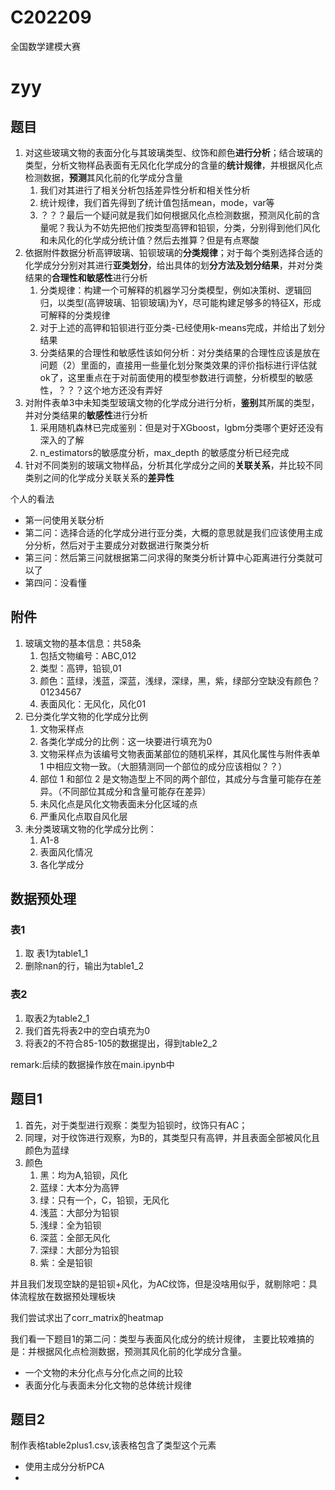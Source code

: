 # C202209
 全国数学建模大赛

 # zyy
 ## 题目
1. 对这些玻璃文物的表面分化与其玻璃类型、纹饰和颜色**进行分析**；结合玻璃的类型，分析文物样品表面有无风化化学成分的含量的**统计规律**，并根据风化点检测数据，**预测**其风化前的化学成分含量
   1. 我们对其进行了相关分析包括差异性分析和相关性分析
   2. 统计规律，我们首先得到了统计值包括mean，mode，var等
   3. ？？？最后一个疑问就是我们如何根据风化点检测数据，预测风化前的含量呢？我认为不妨先把他们按类型高钾和铅钡，分类，分别得到他们风化和未风化的化学成分统计值？然后去推算？但是有点寒酸
2. 依据附件数据分析高钾玻璃、铅钡玻璃的**分类规律**；对于每个类别选择合适的化学成分分别对其进行**亚类划分**，给出具体的划**分方法及划分结果**，并对分类结果的**合理性和敏感性**进行分析
   1. 分类规律：构建一个可解释的机器学习分类模型，例如决策树、逻辑回归，以类型(高钾玻璃、铅钡玻璃)为Y，尽可能构建足够多的特征X，形成可解释的分类规律
   2. 对于上述的高钾和铅钡进行亚分类-已经使用k-means完成，并给出了划分结果
   3. 分类结果的合理性和敏感性该如何分析：对分类结果的合理性应该是放在问题（2）里面的，直接用一些量化划分聚类效果的评价指标进行评估就ok了，这里重点在于对前面使用的模型参数进行调整，分析模型的敏感性，？？？这个地方还没有弄好
3. 对附件表单3中未知类型玻璃文物的化学成分进行分析，**鉴别**其所属的类型，并对分类结果的**敏感性**进行分析
   1. 采用随机森林已完成鉴别：但是对于XGboost，lgbm分类哪个更好还没有深入的了解
   2. n_estimators的敏感度分析，max_depth 的敏感度分析已经完成
4. 针对不同类别的玻璃文物样品，分析其化学成分之间的**关联关系**，并比较不同类别之间的化学成分关联关系的**差异性**

个人的看法
- 第一问使用关联分析
- 第二问：选择合适的化学成分进行亚分类，大概的意思就是我们应该使用主成分分析，然后对于主要成分对数据进行聚类分析
- 第三问：然后第三问就根据第二问求得的聚类分析计算中心距离进行分类就可以了
- 第四问：没看懂

## 附件
1. 玻璃文物的基本信息：共58条
   1. 包括文物编号：ABC,012
   2. 类型：高钾，铅钡,01
   3. 颜色：蓝绿，浅蓝，深蓝，浅绿，深绿，黑，紫，绿部分空缺没有颜色？01234567
   4. 表面风化：无风化，风化01
2. 已分类化学文物的化学成分比例
   1. 文物采样点
   2. 各类化学成分的比例：这一块要进行填充为0
   3. 文物采样点为该编号文物表面某部位的随机采样，其风化属性与附件表单 1 中相应文物一致。（大胆猜测同一个部位的成分应该相似？？）
   4. 部位 1 和部位 2 是文物造型上不同的两个部位，其成分与含量可能存在差异。（不同部位其成分和含量可能存在差异）
   5. 未风化点是风化文物表面未分化区域的点
   6. 严重风化点取自风化层
3. 未分类玻璃文物的化学成分比例：
   1. A1-8
   2. 表面风化情况
   3. 各化学成分


## 数据预处理
### 表1
1. 取 表1为table1_1
2. 删除nan的行，输出为table1_2

### 表2
1. 取表2为table2_1
2. 我们首先将表2中的空白填充为0
3. 将表2的不符合85-105的数据提出，得到table2_2


remark:后续的数据操作放在main.ipynb中
## 题目1
1. 首先，对于类型进行观察：类型为铅钡时，纹饰只有AC；
2. 同理，对于纹饰进行观察，为B的，其类型只有高钾，并且表面全部被风化且颜色为蓝绿
3. 颜色
   1. 黑：均为A,铅钡，风化
   2. 蓝绿：大本分为高钾
   3. 绿：只有一个，C，铅钡，无风化
   4. 浅蓝：大部分为铅钡
   5. 浅绿：全为铅钡
   6. 深蓝：全部无风化
   7. 深绿：大部分为铅钡
   8. 紫：全是铅钡

并且我们发现空缺的是铅钡+风化，为AC纹饰，但是没啥用似乎，就剔除吧：具体流程放在数据预处理板块

我们尝试求出了corr_matrix的heatmap

我们看一下题目1的第二问：类型与表面风化成分的统计规律，
主要比较难搞的是：并根据风化点检测数据，预测其风化前的化学成分含量。
- 一个文物的未分化点与分化点之间的比较
- 表面分化与表面未分化文物的总体统计规律




## 题目2
制作表格table2plus1.csv,该表格包含了类型这个元素
- 使用主成分分析PCA
- 